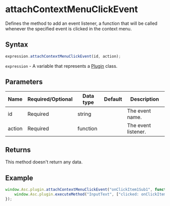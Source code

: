 # attachContextMenuClickEvent

Defines the method to add an event listener, a function that will be called whenever the specified event is clicked in the context menu.

## Syntax

```javascript
expression.attachContextMenuClickEvent(id, action);
```

`expression` - A variable that represents a [Plugin](../Plugin.md) class.

## Parameters

| **Name** | **Required/Optional** | **Data type** | **Default** | **Description** |
| ------------- | ------------- | ------------- | ------------- | ------------- |
| id | Required | string |  | The event name. |
| action | Required | function |  | The event listener. |

## Returns

This method doesn't return any data.

## Example

```javascript editor-docx
window.Asc.plugin.attachContextMenuClickEvent("onClickItem1Sub1", function(){
    window.Asc.plugin.executeMethod("InputText", ["clicked: onClickItem1Sub1"]);
});
```
